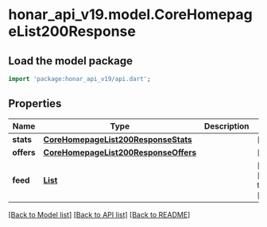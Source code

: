 # honar_api_v19.model.CoreHomepageList200Response

## Load the model package
```dart
import 'package:honar_api_v19/api.dart';
```

## Properties
Name | Type | Description | Notes
------------ | ------------- | ------------- | -------------
**stats** | [**CoreHomepageList200ResponseStats**](CoreHomepageList200ResponseStats.md) |  | [optional] 
**offers** | [**CoreHomepageList200ResponseOffers**](CoreHomepageList200ResponseOffers.md) |  | [optional] 
**feed** | [**List<ArtGalleryRead200ResponsePostsInner>**](ArtGalleryRead200ResponsePostsInner.md) |  | [optional] [default to const []]

[[Back to Model list]](../README.md#documentation-for-models) [[Back to API list]](../README.md#documentation-for-api-endpoints) [[Back to README]](../README.md)


